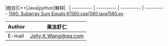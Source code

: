 |题目|C++|Java|python|解释|  
| ---------- | ---------- | ---------- | ---------- 
|[560. Subarray Sum Equals K](https://leetcode.com/problems/subarray-sum-equals-k/description/)|[560.cpp](/C++/560.cpp)|[560.java](/java/560.java)|[560.py](/py/560.py)
  
|Author|果冻虾仁|
|---|---
|E-mail|Jelly.K.Wang@qq.com
